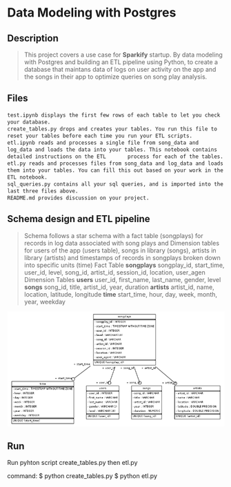 # Data Modeling with Postgres


## Description

> This project covers a use case for **Sparkify** startup. By data modeling with Postgres and building an ETL pipeline using Python, to create a database that maintans data of logs on user activity on the app and the songs in their app to optimize queries on song play analysis. 


## Files

> 
    test.ipynb displays the first few rows of each table to let you check your database.
    create_tables.py drops and creates your tables. You run this file to reset your tables before each time you run your ETL scripts.
    etl.ipynb reads and processes a single file from song_data and log_data and loads the data into your tables. This notebook contains detailed instructions on the ETL       process for each of the tables.
    etl.py reads and processes files from song_data and log_data and loads them into your tables. You can fill this out based on your work in the ETL notebook.
    sql_queries.py contains all your sql queries, and is imported into the last three files above.
    README.md provides discussion on your project.


## Schema design and ETL pipeline

> Schema follows a star schema with a fact table (songplays) for records in log data associated with song plays and Dimension tables for users of the app (users table), songs in library (songs), artists in library (artists) and timestamps of records in songplays broken down into specific units (time)
Fact Table
    **songplays** 
        songplay_id, start_time, user_id, level, song_id, artist_id, session_id, location, user_agen
Dimension Tables
    **users** 
        user_id, first_name, last_name, gender, level
    **songs** 
        song_id, title, artist_id, year, duration
    **artists** 
        artist_id, name, location, latitude, longitude
    **time**
        start_time, hour, day, week, month, year, weekday

![alt text](https://github.com/Samaha10/udacity-data-engineering/blob/main/Data%20Modeling%20with%20Postgres/index.png)


## Run 

Run pyhton script create_tables.py then etl.py 

command: 
    $ python create_tables.py
    $ python etl.py
